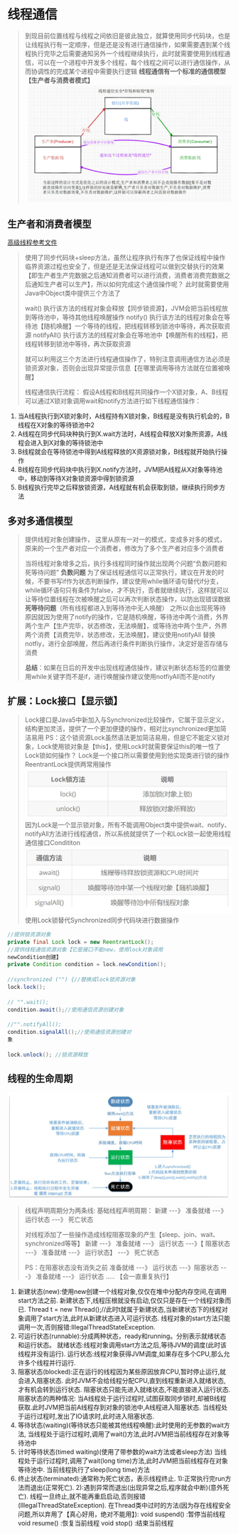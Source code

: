 # 线程通信

> 到现目前位置线程与线程之间依旧是彼此独立，就算使用同步代码块，也是让线程执行有一定顺序，但是还是没有进行通信操作，如果需要遇到某个线程执行完毕之后需要通知另外一个线程继续执行，此时就需要使用到线程通信，可以在一个进程中开发多个线程，每个线程之间可以进行通信操作，从而协调性的完成某个进程中需要执行逻辑
> **线程通信有一个标准的通信模型【生产者与消费者模式】**
> ![通信模型](img/Snipaste_2023-02-23_11-19-50.jpg)

## 生产者和消费者模型

[高级线程参考文件](%E7%BA%BF%E7%A8%8B%E9%AB%98%E7%BA%A7.pdf)

> 使用了同步代码块+sleep方法，虽然让程序执行有序了也保证线程中操作临界资源过程也安全了，但是还是无法保证线程可以做到交替执行的效果【即生产者生产完数据之后通知消费者可以进行消费，消费者消费完数据之后通知生产者可以生产】，所以如何完成这个通信操作呢？
> 此时就需要使用Java中Object类中提供三个方法了
>
> wait()
> 执行该方法的线程对象会释放【同步锁资源】，JVM会把当前线程放到等待池中，等待其他线程唤醒操作
> notify()
> 执行该方法的线程对象会在等待池【随机唤醒】一个等待的线程，把线程转移到锁池中等待，再次获取资源
> notifyAll()
> 执行该方法的线程对象会在等地池中【唤醒所有的线程】，把线程转移到锁池中等待，再次获取资源
>
> 就可以利用这三个方法进行线程通信操作了，特别注意调用通信方法必须是锁资源对象，否则会出现异常提示信息【在哪里调用等待方法就在位置被唤醒】
>
> 线程通信执行流程：
> 假设A线程和B线程共同操作一个X锁对象，A、B线程可以通过X锁对象调用wait和notify方法进行如下线程通信操作：

1. 当A线程执行到X锁对象时，A线程持有X锁对象，B线程是没有执行机会的，B线程在X对象的等待锁池中2
2. A线程在同步代码块种执行到X.wait方法时，A线程会释放X对象所资源，A线程会进入到X对象的等待锁池中
3. B线程就会在等待锁池中得到A线程释放的X资源锁对象，B线程就开始执行操作
4. B线程在同步代码块中执行到X.notify方法时，JVM把A线程从X对象等待池中，移动到等待X对象锁资源中得到锁资源
5. B线程执行完毕之后释放锁资源，A线程就有机会获取到锁，继续执行同步方法

## 多对多通信模型

> 提供线程对象创建操作， 这里从原有一对一的模式，变成多对多的模式，原来的一个生产者对应一个消费者，修改为了多个生产者对应多个消费者
>
> 当将线程对象增多之后，执行多线程同时操作就出现两个问题“负数问题和死等待问题”
> **负数问题**
> 为了保证线程通信可以正常执行，建议在开发的时候，不要书写if作为状态判断操作，建议使用while循环语句替代if分支，while循环语句只有条件为false，才不执行，否者就继续执行，这样就可以让等待位置线程在次被唤醒之后可以再次判断状态操作，以防出现错误数据
> **死等待问题**（所有线程都进入到等待池中无人唤醒）
> 之所以会出现死等待原因就因为使用了notify的操作，它是随机唤醒，等待池中两个消费，外界两个生产【生产完毕，状态修改，无法唤醒】，或等待池中两个生产，外界两个消费【消费完毕，状态修改，无法唤醒】，建议使用notifyAll 替换 notfiy，进行全部唤醒，然后再进行条件判断执行操作，决定好是否存储与消费
>
> **总结**：如果在日后的开发中出现线程通信操作，建议判断状态标签的位置使用while关键字而不是if，进行唤醒操作建议使用notfiyAll而不是notify

## 扩展：Lock接口【显示锁】

> Lock接口是Java5中新加入与Synchronized比较操作，它属于显示定义，结构更加灵活，提供了一个更加便捷的操作，相对比synchronized更加简洁易用
> PS：这个锁资源Lock虽然语法更加简洁易用，但是它不能定义锁对象，Lock使用锁对象是【this】，使用Lock时就需要保证this的唯一性了
> Lock锁如何操作？
> Lock是一个接口所以需要使用到他实现类进行锁的操作ReentrantLock提供两常用操作
![锁](img/Snipaste_2023-02-23_15-58-31.jpg)
> 因为Lock是一个显示锁对象，所有不能调用Object类中提供wait、notify、notifyAll方法进行线程通信，所以系统就提供了一个和Lock锁一起使用线程通信接口Condititon
> ![通信方法](img/Snipaste_2023-02-23_16-00-01.jpg)
> 使用Lock锁替代Synchronized同步代码块进行数据操作

```java
//提供锁资源对象
private final Lock lock = new ReentrantLock();
//提供线程通信资源对象【它是接口不能new，使用lock对象调用
newCondition创建】
private Condition condition = lock.newCondition();

//synchronized ("") {//替换成lock锁资源对象
lock.lock();

// "".wait();
condition.await();//使用通信资源创建对象

//"".notifyAll();
condition.signalAll();//使用通信资源创建对
象

lock.unlock(); //锁资源释放
```

## 线程的生命周期

![图示](img/Snipaste_2023-02-23_16-17-29.jpg)

> 线程声明周期分为两条线:
> 基础线程声明周期： 新建 ---》 准备就绪 ---》 运行状态 ---》 死亡状态
>
> 对线程添加了一些操作造成线程阻塞现象的产生【sleep、join、wait、synchronized等等】
> 新建 ---》 准备就绪 ---》 运行状态 ---》【 阻塞状态 ---》 准备就绪 ---》 运行状态】 ---》 死亡状态
>
> PS：在阻塞状态没有消失之前
> 准备就绪 ---》 运行状态 ---》阻塞状态 ---》 准备就绪 ---》 运行状态 ..... 【会一直重复执行】

1. 新建状态(new):使用new创建一个线程对象,仅仅在堆中分配内存空间,在调用start方法之前.
    新建状态下,线程压根就没有启动,仅仅只是存在一个线程对象而已.
    Thread t = new Thread();//此时t就属于新建状态,当新建状态下的线程对象调用了start方法,此时从新建状态进入可运行状态.
    线程对象的start方法只能调用一次,否则报错:IllegalThreadStateException.
2. 可运行状态(runnable):分成两种状态，ready和running。分别表示就绪状态和运行状态。
   就绪状态:线程对象调用start方法之后,等待JVM的调度(此时该线程并没有运行).
   运行状态:线程对象获得JVM调度,如果存在多个CPU,那么允许多个线程并行运行.
3. 阻塞状态(blocked):正在运行的线程因为某些原因放弃CPU,暂时停止运行,就会进入阻塞状态.
   此时JVM不会给线程分配CPU,直到线程重新进入就绪状态,才有机会转到运行状态.
   阻塞状态只能先进入就绪状态,不能直接进入运行状态.
   阻塞状态的两种情况:
        当A线程处于运行过程时,试图获取同步锁时,却被B线程获取.此时JVM把当前A线程存到对象的锁池中,A线程进入阻塞状态.
        当线程处于运行过程时,发出了IO请求时,此时进入阻塞状态.
4. 等待状态(waiting)(等待状态只能被其他线程唤醒):此时使用的无参数的wait方法,
   当线程处于运行过程时,调用了wait()方法,此时JVM把当前线程存在对象等待池中
5. 计时等待状态(timed waiting)(使用了带参数的wait方法或者sleep方法)
    当线程处于运行过程时,调用了wait(long time)方法,此时JVM把当前线程存在对象等待池中.
    当前线程执行了sleep(long time)方法
6. 终止状态(terminated):通常称为死亡状态，表示线程终止.
    1):正常执行完run方法而退出(正常死亡).
    2):遇到异常而退出(出现异常之后,程序就会中断)(意外死亡).
    线程一旦终止,就不能再重启启动,否则报错(IllegalThreadStateException).
在Thread类中过时的方法(因为存在线程安全问题,所以弃用了【真心好用，绝对不能用】):
void suspend() :暂停当前线程
void resume() :恢复当前线程
void stop() :结束当前线程
